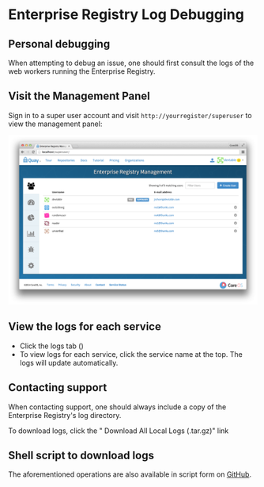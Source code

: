 # Enterprise Registry Log Debugging

## Personal debugging

When attempting to debug an issue, one should first consult the logs of the web workers running the Enterprise Registry.

## Visit the Management Panel

Sign in to a super user account and visit `http://yourregister/superuser` to view the management panel:

<img src="img/superuser.png" class="img-center" alt="Enterprise Registry Management Panel"/>

## View the logs for each service

- Click the logs tab (<span class="fa fa-bug"></span>)
- To view logs for each service, click the service name at the top. The logs will update automatically.

## Contacting support

When contacting support, one should always include a copy of the Enterprise Registry's log directory.

To download logs, click the "<i class="fa fa-download"></i> Download All Local Logs (.tar.gz)" link

## Shell script to download logs

The aforementioned operations are also available in script form on [GitHub](https://github.com/coreos/docs/blob/master/quay-enterprise/gzip-registry-logs.sh).
